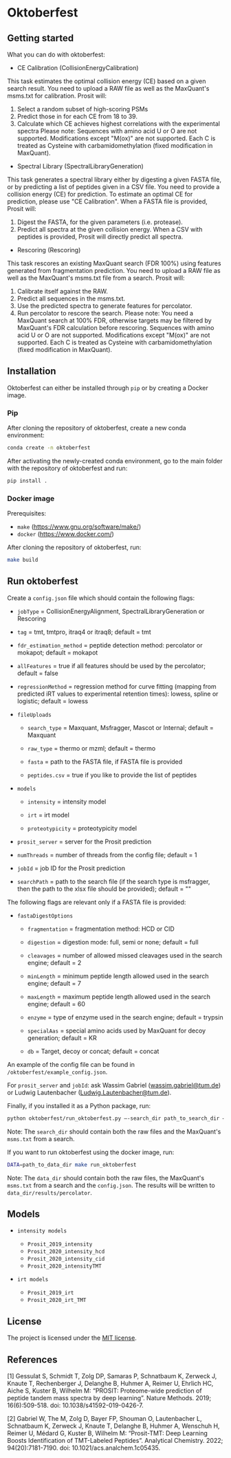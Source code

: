 # Oktoberfest

## Getting started

What you can do with oktoberfest:

-   CE Calibration (CollisionEnergyCalibration)

This task estimates the optimal collision energy (CE) based on a given search result. You need to upload a RAW file as well as the MaxQuant's msms.txt for calibration.
Prosit will:

1. Select a random subset of high-scoring PSMs
2. Predict those in for each CE from 18 to 39.
3. Calculate which CE achieves highest correlations with the experimental spectra
   Please note: Sequences with amino acid U or O are not supported. Modifications except "M(ox)" are not supported. Each C is treated as Cysteine with carbamidomethylation (fixed modification in MaxQuant).

-   Spectral Library (SpectralLibraryGeneration)

This task generates a spectral library either by digesting a given FASTA file, or by predicting a list of peptides given in a CSV file. You need to provide a collision energy (CE) for prediction. To estimate an optimal CE for prediction, please use "CE Calibration".
When a FASTA file is provided, Prosit will:

1. Digest the FASTA, for the given parameters (i.e. protease).
2. Predict all spectra at the given collision energy.
   When a CSV with peptides is provided, Prosit will directly predict all spectra.

-   Rescoring (Rescoring)

This task rescores an existing MaxQuant search (FDR 100%) using features generated from fragmentation prediction. You need to upload a RAW file as well as the MaxQuant's msms.txt file from a search.
Prosit will:

1. Calibrate itself against the RAW.
2. Predict all sequences in the msms.txt.
3. Use the predicted spectra to generate features for percolator.
4. Run percolator to rescore the search.
   Please note: You need a MaxQuant search at 100% FDR, otherwise targets may be filtered by MaxQuant's FDR calculation before rescoring. Sequences with amino acid U or O are not supported. Modifications except "M(ox)" are not supported. Each C is treated as Cysteine with carbamidomethylation (fixed modification in MaxQuant).

## Installation

Oktoberfest can either be installed through `pip` or by creating a Docker image.

### Pip

After cloning the repository of oktoberfest, create a new conda environment:

```bash
conda create -n oktoberfest
```

After activating the newly-created conda environment, go to the main folder with the repository of oktoberfest and run:

```bash
pip install .
```

### Docker image

Prerequisites:

-   `make` (https://www.gnu.org/software/make/)
-   `docker` (https://www.docker.com/)

After cloning the repository of oktoberfest, run:

```bash
make build
```

## Run oktoberfest

Create a `config.json` file which should contain the following flags:

-   `jobType` = CollisionEnergyAlignment, SpectralLibraryGeneration or Rescoring

-   `tag` = tmt, tmtpro, itraq4 or itraq8; default = tmt

-   `fdr_estimation_method` = peptide detection method: percolator or mokapot; default = mokapot

-   `allFeatures` = true if all features should be used by the percolator; default = false

-   `regressionMethod` = regression method for curve fitting (mapping from predicted iRT values to experimental retention times): lowess, spline or logistic; default = lowess

-   `fileUploads`

    -   `search_type` = Maxquant, Msfragger, Mascot or Internal; default = Maxquant

    -   `raw_type` = thermo or mzml; default = thermo

    -   `fasta` = path to the FASTA file, if FASTA file is provided

    -   `peptides.csv` = true if you like to provide the list of peptides

-   `models`

    -   `intensity` = intensity model

    -   `irt` = irt model

    -   `proteotypicity` = proteotypicity model

-   `prosit_server` = server for the Prosit prediction

-   `numThreads` = number of threads from the config file; default = 1

-   `jobId` = job ID for the Prosit prediction

-   `searchPath` = path to the search file (if the search type is msfragger, then the path to the xlsx file should be provided); default = ""

The following flags are relevant only if a FASTA file is provided:

-   `fastaDigestOptions`

    -   `fragmentation` = fragmentation method: HCD or CID

    -   `digestion` = digestion mode: full, semi or none; default = full

    -   `cleavages` = number of allowed missed cleavages used in the search engine; default = 2

    -   `minLength` = minimum peptide length allowed used in the search engine; default = 7

    -   `maxLength` = maximum peptide length allowed used in the search engine; default = 60

    -   `enzyme` = type of enzyme used in the search engine; default = trypsin

    -   `specialAas` = special amino acids used by MaxQuant for decoy generation; default = KR

    -   `db` = Target, decoy or concat; default = concat

An example of the config file can be found in `/oktoberfest/example_config.json`.

For `prosit_server` and `jobId`: ask Wassim Gabriel (wassim.gabriel@tum.de) or Ludwig Lautenbacher (Ludwig.Lautenbacher@tum.de).

Finally, if you installed it as a Python package, run:

```bash
python oktoberfest/run_oktoberfest.py —-search_dir path_to_search_dir —-config_path path_to_config_file
```

Note: The `search_dir` should contain both the raw files and the MaxQuant's `msms.txt` from a search.

If you want to run oktoberfest using the docker image, run:

```bash
DATA=path_to_data_dir make run_oktoberfest
```

Note: The `data_dir` should contain both the raw files, the MaxQuant's `msms.txt` from a search and the `config.json`. The results will be written to `data_dir/results/percolator`.

## Models

-   `intensity models`

    -   `Prosit_2019_intensity`
    -   `Prosit_2020_intensity_hcd`
    -   `Prosit_2020_intensity_cid`
    -   `Prosit_2020_intensityTMT`

-   `irt models`

    -   `Prosit_2019_irt`
    -   `Prosit_2020_irt_TMT`

## License

The project is licensed under the [MIT license](https://github.com/wilhelm-lab/PROSPECT/blob/main/LICENSE).

## References

[1] Gessulat S, Schmidt T, Zolg DP, Samaras P, Schnatbaum K, Zerweck J, Knaute T, Rechenberger J, Delanghe B, Huhmer A, Reimer U, Ehrlich HC, Aiche S, Kuster B, Wilhelm M: “PROSIT: Proteome-wide prediction of peptide tandem mass spectra by deep learning”. Nature Methods. 2019; 16(6):509-518. doi: 10.1038/s41592-019-0426-7.

[2] Gabriel W, The M, Zolg D, Bayer FP, Shouman O, Lautenbacher L, Schnatbaum K, Zerweck J, Knaute T, Delanghe B, Huhmer A, Wenschuh H, Reimer U, Médard G, Kuster B, Wilhelm M: “Prosit-TMT: Deep Learning Boosts Identification of TMT-Labeled Peptides”. Analytical Chemistry. 2022; 94(20):7181-7190. doi: 10.1021/acs.analchem.1c05435.
